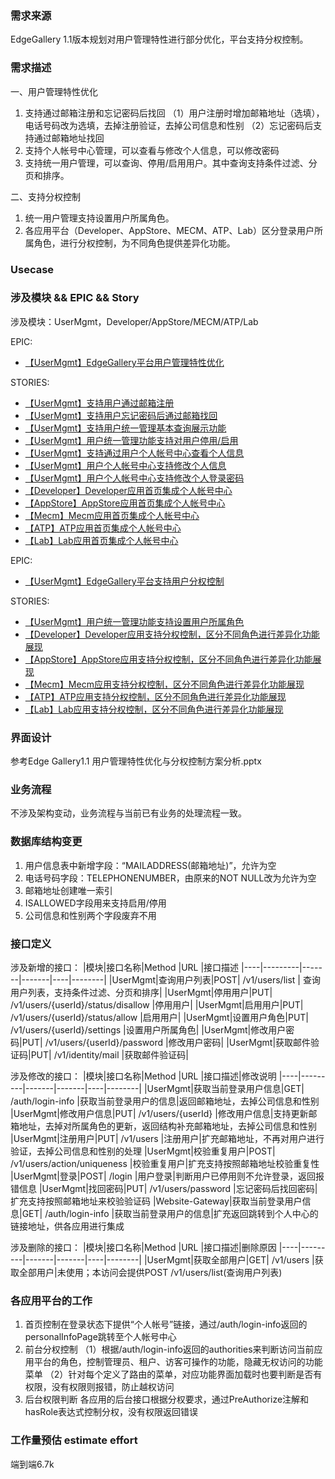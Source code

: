 ### 需求来源
EdgeGallery 1.1版本规划对用户管理特性进行部分优化，平台支持分权控制。

### 需求描述
一、用户管理特性优化
1. 支持通过邮箱注册和忘记密码后找回
（1）用户注册时增加邮箱地址（选填），电话号码改为选填，去掉注册验证，去掉公司信息和性别
（2）忘记密码后支持通过邮箱地址找回
2. 支持个人帐号中心管理，可以查看与修改个人信息，可以修改密码
3. 支持统一用户管理，可以查询、停用/启用用户。其中查询支持条件过滤、分页和排序。

二、支持分权控制
1. 统一用户管理支持设置用户所属角色。
2. 各应用平台（Developer、AppStore、MECM、ATP、Lab）区分登录用户所属角色，进行分权控制，为不同角色提供差异化功能。
       
### Usecase

### 涉及模块 && EPIC && Story
涉及模块：UserMgmt，Developer/AppStore/MECM/ATP/Lab

EPIC: 
- [【UserMgmt】EdgeGallery平台用户管理特性优化](https://gitee.com/OSDT/dashboard/issues?id=I2E6AI)  

STORIES:
- [【UserMgmt】支持用户通过邮箱注册](https://gitee.com/OSDT/dashboard/issues?id=I2E9LE)  
- [【UserMgmt】支持用户忘记密码后通过邮箱找回](https://gitee.com/OSDT/dashboard/issues?id=I2E9LG)  
- [【UserMgmt】支持用户统一管理基本查询展示功能](https://gitee.com/OSDT/dashboard/issues?id=I2E9M8)  
- [【UserMgmt】用户统一管理功能支持对用户停用/启用](https://gitee.com/OSDT/dashboard/issues?id=I2E9MB)  
- [【UserMgmt】支持通过用户个人帐号中心查看个人信息](https://gitee.com/OSDT/dashboard/issues?id=I2E9LK)  
- [【UserMgmt】用户个人帐号中心支持修改个人信息](https://gitee.com/OSDT/dashboard/issues?id=I2E9LL)  
- [【UserMgmt】用户个人帐号中心支持修改个人登录密码](https://gitee.com/OSDT/dashboard/issues?id=I2E9LM)  
- [【Developer】Developer应用首页集成个人帐号中心](https://gitee.com/OSDT/dashboard/issues?id=I2E9LS)  
- [【AppStore】AppStore应用首页集成个人帐号中心](https://gitee.com/OSDT/dashboard/issues?id=I2E9LX)  
- [【Mecm】Mecm应用首页集成个人帐号中心](https://gitee.com/OSDT/dashboard/issues?id=I2E9M3)  
- [【ATP】ATP应用首页集成个人帐号中心](https://gitee.com/OSDT/dashboard/issues?id=I2E9M4)  
- [【Lab】Lab应用首页集成个人帐号中心](https://gitee.com/OSDT/dashboard/issues?id=I2E9M5)  


EPIC: 
- [【UserMgmt】EdgeGallery平台支持用户分权控制](https://gitee.com/OSDT/dashboard/issues?id=I1QGSH)  

STORIES:
- [【UserMgmt】用户统一管理功能支持设置用户所属角色](https://gitee.com/OSDT/dashboard/issues?id=I23FRE)  
- [【Developer】Developer应用支持分权控制，区分不同角色进行差异化功能展现](https://gitee.com/OSDT/dashboard/issues?id=I2E6S7)  
- [【AppStore】AppStore应用支持分权控制，区分不同角色进行差异化功能展现](https://gitee.com/OSDT/dashboard/issues?id=I2E6SE)  
- [【Mecm】Mecm应用支持分权控制，区分不同角色进行差异化功能展现](https://gitee.com/OSDT/dashboard/issues?id=I2E6SS)  
- [【ATP】ATP应用支持分权控制，区分不同角色进行差异化功能展现](https://gitee.com/OSDT/dashboard/issues?id=I2E6SQ)  
- [【Lab】Lab应用支持分权控制，区分不同角色进行差异化功能展现](https://gitee.com/OSDT/dashboard/issues?id=I2E6T4)  

### 界面设计
参考Edge Gallery1.1 用户管理特性优化与分权控制方案分析.pptx

### 业务流程
不涉及架构变动，业务流程与当前已有业务的处理流程一致。

### 数据库结构变更
1. 用户信息表中新增字段：“MAILADDRESS(邮箱地址)”，允许为空
2. 电话号码字段：TELEPHONENUMBER，由原来的NOT NULL改为允许为空
3. 邮箱地址创建唯一索引
4. ISALLOWED字段用来支持启用/停用
5. 公司信息和性别两个字段废弃不用


### 接口定义
涉及新增的接口：
|模块|接口名称|Method |URL |接口描述
|----|---------|-------|-------|----|--------|
|UserMgmt|查询用户列表|POST| /v1/users/list | 查询用户列表，支持条件过滤、分页和排序|
|UserMgmt|停用用户|PUT| /v1/users/{userId}/status/disallow |停用用户|
|UserMgmt|启用用户|PUT| /v1/users/{userId}/status/allow |启用用户|
|UserMgmt|设置用户角色|PUT| /v1/users/{userId}/settings |设置用户所属角色|
|UserMgmt|修改用户密码|PUT| /v1/users/{userId}/password |修改用户密码|
|UserMgmt|获取邮件验证码|PUT| /v1/identity/mail |获取邮件验证码|

涉及修改的接口：
|模块|接口名称|Method |URL |接口描述|修改说明
|----|---------|-------|-------|----|--------|
|UserMgmt|获取当前登录用户信息|GET| /auth/login-info |获取当前登录用户的信息|返回邮箱地址，去掉公司信息和性别
|UserMgmt|修改用户信息|PUT| /v1/users/{userId} |修改用户信息|支持更新邮箱地址，去掉对所属角色的更新，返回结构补充邮箱地址，去掉公司信息和性别
|UserMgmt|注册用户|PUT| /v1/users |注册用户|扩充邮箱地址，不再对用户进行验证，去掉公司信息和性别的处理
|UserMgmt|校验重复用户|POST| /v1/users/action/uniqueness |校验重复用户|扩充支持按照邮箱地址校验重复性
|UserMgmt|登录|POST| /login |用户登录|判断用户已停用则不允许登录，返回报错信息
|UserMgmt|找回密码|PUT| /v1/users/password |忘记密码后找回密码|扩充支持按照邮箱地址来校验验证码
|Website-Gateway|获取当前登录用户信息|GET| /auth/login-info |获取当前登录用户的信息|扩充返回跳转到个人中心的链接地址，供各应用进行集成

涉及删除的接口：
|模块|接口名称|Method |URL |接口描述|删除原因
|----|---------|-------|-------|----|--------|
|UserMgmt|获取全部用户|GET| /v1/users |获取全部用户|未使用；本访问会提供POST /v1/users/list(查询用户列表)

### 各应用平台的工作
1. 首页控制在登录状态下提供“个人帐号”链接，通过/auth/login-info返回的personalInfoPage跳转至个人帐号中心
2. 前台分权控制
（1）根据/auth/login-info返回的authorities来判断访问当前应用平台的角色，控制管理员、租户、访客可操作的功能，隐藏无权访问的功能菜单
（2）针对每个定义了路由的菜单，对应功能界面加载时也要判断是否有权限，没有权限则报错，防止越权访问
3. 后台权限判断
各应用的后台接口根据分权要求，通过PreAuthorize注解和hasRole表达式控制分权，没有权限返回错误

### 工作量预估 estimate effort
端到端6.7k